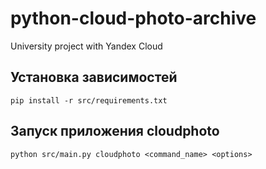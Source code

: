 # python-cloud-photo-archive
University project with Yandex Cloud

## Установка зависимостей
`pip install -r src/requirements.txt`

## Запуск приложения cloudphoto
`python src/main.py cloudphoto <command_name> <options>`
